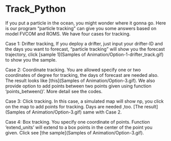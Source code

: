 # Track_Python
If you put a particle in the ocean, you might wonder where it gonna go. Here is our program “particle tracking” can give you some answers based on model FVCOM and ROMS. We have four cases for tracking.

Case 1: Drifter tracking, If you deploy a drifter, just input your drifter-ID and the days you want to forecast, “particle tracking” will show you the forecast trajectory, click [sample 1](Samples of Animation/Option-1-drifter_track.gif) to show you the sample.

Case 2: Coordinate tracking. You are allowed specify  one or two coordinates of degree for tracking, the days of forecast are needed also. The result looks like [this](Samples of Animation/Option-3.gif). We also provide option to add points between two points given using function ‘points_between()’. More detail see the codes.

Case 3: Click tracking. In this case, a simulated map will show np, you click on the map to add points for tracking. Days are needed ,too. [The result](Samples of Animation/Option-3.gif) same with Case 2.

Case 4: Box tracking. You specify one coordinate of points. Function ‘extend_units’ will extend to a box points in the center of the point you given. Click see [the sample](Samples of Animation/Option-3.gif).
